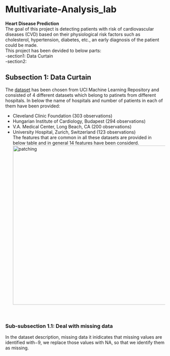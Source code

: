 # Multivariate-Analysis_lab
**Heart Disease Prediction**<br>
The goal of this project is detecting patients with risk of cardiovascular diseases (CVD) based on their physiological risk
factors such as cholesterol, hypertension, diabetes, etc., an early diagnosis of the patient could
be made.<br>
This project has been devided to below parts:<br>
-section1: Data Curtain<br>
-section2: <br>
## Subsection 1: Data Curtain
The [dataset](https://www.kaggle.com/datasets/redwankarimsony/heart-disease-data) has been chosen from UCI Machine Learning Repository and consisted of 4 different datasets which belong to patinets from different hospitals. In below the name of hospitals and number of patients in each of them have been provided:<br>
- Cleveland Clinic Foundation (303 observations)
- Hungarian Institute of Cardiology, Budapest (294 observations)
- V.A. Medical Center, Long Beach, CA (200 observations)
- University Hospital, Zurich, Switzerland (123 observations)<br>
The features that are common in all these datasets are provided in below table and in general 14 features have been considerd.<br>
<img src="Images/Features_table" alt="patching" width="500"/><br>

<br>

### Sub-subsection 1.1: Deal with missing data
In the dataset description, missing data  it inidicates that missing values are identified with−9, we replace
those values with NA, so that we identify them as missing.

